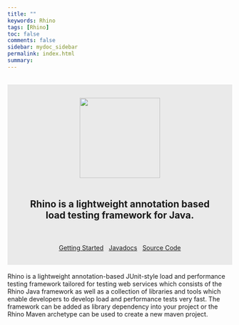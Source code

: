 ```yaml
---
title: ""
keywords: Rhino
tags: [Rhino]
toc: false
comments: false
sidebar: mydoc_sidebar
permalink: index.html
summary: 
---
```


<br/>
<div style="background-color: #eaeaea; padding:30px; text-align: center; ">
  
  <img src="http://ryos.io/static/org_logo.png" style="width:180px;"/>
  <br/>
  <br/>
  <h2>Rhino is a lightweight annotation based load testing framework for Java.</h2>
  <br/>
  <br/>
  <a href="http://ryos.io/mydoc_get_started.html" class="btn btn-primary">Getting Started</a>
  &nbsp;
  <a href="http://ryos.io/static/javadocs/" class="btn btn-primary">Javadocs</a>
  &nbsp;
  <a href="https://github.com/ryos-io/Rhino" class="btn btn-primary">Source Code</a>
</div>
<br/>
Rhino is a lightweight annotation-based JUnit-style load and performance testing framework tailored for testing web services which consists of the Rhino Java framework as well as a collection of libraries and tools which enable developers to develop load and performance tests very fast. The framework can be added as library dependency into your project or the Rhino Maven archetype can be used to create a new maven project.